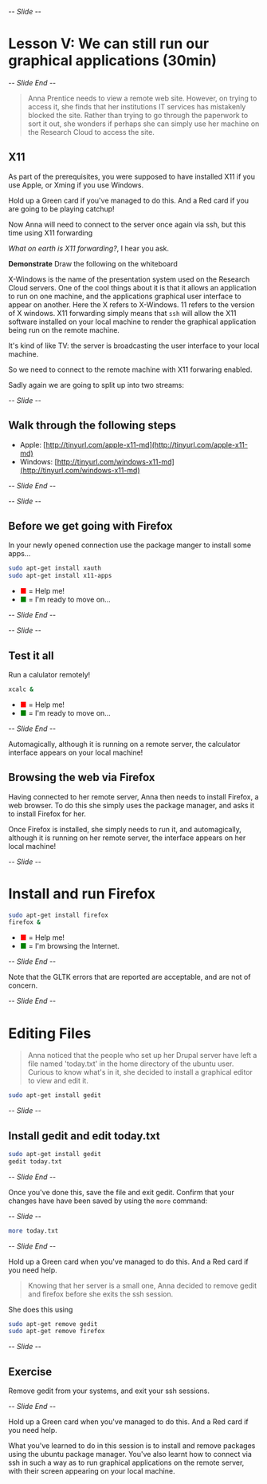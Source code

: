 -- *Slide* --

# Lesson V: We can still run our graphical applications (30min)

-- *Slide End* --

> Anna Prentice needs to view a remote web site. However, on trying to access it, she finds that her institutions
> IT services has mistakenly blocked the site. Rather than trying to go through the paperwork to sort it out, she
> wonders if perhaps she can simply use her machine on the Research Cloud to access the site.

## X11

As part of the prerequisites, you were supposed to have installed X11 if you use Apple, or Xming if you use Windows.

Hold up a Green card if you've managed to do this.
And a Red card if you are going to be playing catchup!

Now Anna will need to connect to the server once again via ssh, but this time using X11 forwarding

_What on earth is X11 forwarding?_, I hear you ask.

**Demonstrate** Draw the following on the whiteboard

X-Windows is the name of the presentation system used on the Research Cloud servers. One of the cool things about it
is that it allows an application to run on one machine, and the applications graphical user interface to appear
on another. Here the X refers to X-Windows. 11 refers to the version of X windows. X11 forwarding simply means
that `ssh` will allow the X11 software installed on your local machine to render the graphical application
being run on the remote machine.

It's kind of like TV: the server is broadcasting the user interface to your local machine.

So we need to connect to the remote machine with X11 forwaring enabled.

Sadly again we are going to split up into two streams:

-- *Slide* --

## Walk through the following steps

* Apple: [http://tinyurl.com/apple-x11-md](http://tinyurl.com/apple-x11-md)
* Windows: [http://tinyurl.com/windows-x11-md](http://tinyurl.com/windows-x11-md)

-- *Slide End* --

-- *Slide* --

## Before we get going with Firefox

In your newly opened connection use the package manger to install some apps...

```bash
sudo apt-get install xauth
sudo apt-get install x11-apps
```
* <span style="color:red">&#9632;</span> = Help me!
* <span style="color:green">&#9632;</span> = I'm ready to move on...

-- *Slide End* --

-- *Slide* --

## Test it all

Run a calulator remotely!

```bash
xcalc &
```

* <span style="color:red">&#9632;</span> = Help me!
* <span style="color:green">&#9632;</span> = I'm ready to move on...

-- *Slide End* --

Automagically, although it is running on a remote server,
the calculator interface appears on your local machine!

## Browsing the web via Firefox

Having connected to her remote server, Anna then needs to install Firefox, a web browser. To do this she simply uses
the package manager, and asks it to install Firefox for her.

Once Firefox is installed, she simply needs to run it, and automagically, although it is running on her remote server,
the interface appears on her local machine!

-- *Slide* --

# Install and run Firefox

```bash
sudo apt-get install firefox
firefox &
```

* <span style="color:red">&#9632;</span> = Help me!
* <span style="color:green">&#9632;</span> = I'm browsing the Internet.

-- *Slide End* --

Note that the GLTK errors that are reported are acceptable, and are not of concern. 


-- *Slide End* --

# Editing Files

> Anna noticed that the people who set up her Drupal server have left a file named 'today.txt' in the home directory
> of the ubuntu user. Curious to know what's in it, she decided to install a graphical editor to view and edit it.

```bash
sudo apt-get install gedit
```

-- *Slide* --

## Install gedit and edit today.txt

```bash
sudo apt-get install gedit
gedit today.txt 
```

-- *Slide End* --

Once you've done this, save the file and exit gedit. Confirm that your changes have have been saved by using the 
`more` command:

-- *Slide* --

```bash
more today.txt
```

-- *Slide End* --

Hold up a Green card when you've managed to do this.
And a Red card if you need help.

> Knowing that her server is a small one, Anna decided to remove gedit and firefox before she exits the ssh session.

She does this using 

```bash
sudo apt-get remove gedit
sudo apt-get remove firefox
```

-- *Slide* --

## Exercise

Remove gedit from your systems, and exit your ssh sessions.

-- *Slide End* --

Hold up a Green card when you've managed to do this.
And a Red card if you need help.

What you've learned to do in this session is to install and remove packages using the ubuntu package manager. You've
also learnt how to connect via ssh in such a way as to run graphical applications on the remote server, with their
screen appearing on your local machine.
